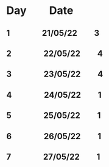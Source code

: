 # Day               &nbsp;    &nbsp; &nbsp; &nbsp; Date
   ## 1         &nbsp; &nbsp; &nbsp;            &nbsp;    &nbsp; &nbsp; &nbsp; &nbsp; 21/05/22    &nbsp; &nbsp; &nbsp;            &nbsp;    3
   ## 2         &nbsp; &nbsp; &nbsp;            &nbsp;    &nbsp; &nbsp; &nbsp; &nbsp; 22/05/22    &nbsp; &nbsp; &nbsp;            &nbsp;    4
## 3         &nbsp; &nbsp; &nbsp;            &nbsp;    &nbsp; &nbsp; &nbsp; &nbsp; 23/05/22    &nbsp; &nbsp; &nbsp;            &nbsp;    4
## 4         &nbsp; &nbsp; &nbsp;            &nbsp;    &nbsp; &nbsp; &nbsp; &nbsp; 24/05/22    &nbsp; &nbsp; &nbsp;            &nbsp;    1
## 5         &nbsp; &nbsp; &nbsp;            &nbsp;    &nbsp; &nbsp; &nbsp; &nbsp; 25/05/22    &nbsp; &nbsp; &nbsp;            &nbsp;    1
## 6         &nbsp; &nbsp; &nbsp;            &nbsp;    &nbsp; &nbsp; &nbsp; &nbsp; 26/05/22    &nbsp; &nbsp; &nbsp;            &nbsp;    1
## 7         &nbsp; &nbsp; &nbsp;            &nbsp;    &nbsp; &nbsp; &nbsp; &nbsp; 27/05/22    &nbsp; &nbsp; &nbsp;            &nbsp;    1

